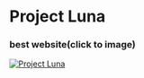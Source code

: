 # Project Luna
### best website(click to image)
[![Project Luna](https://avatars.githubusercontent.com/u/160422079?s=400&u=7976d895c4547eed829fa22dab6a28531b3ac539&v=4)](https://myluna.su/ "web")
